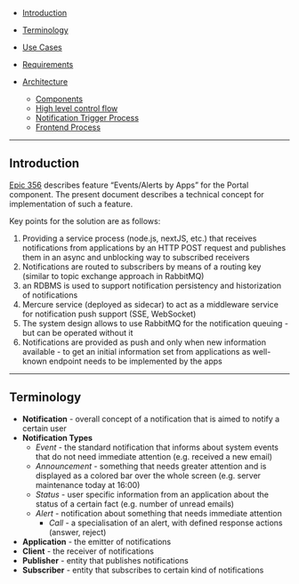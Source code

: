 - [Introduction](#introduction)
- [Terminology](#terminology)
- [Use Cases](./05_requirements.md#use-cases)
- [Requirements](./05_requirements.md#requirements-1)

- [Architecture](./10_architecture.md)
    - [Components](./10_architecture.md#components)
    - [High level control flow](./10_architecture.md#high-level-control-flow)
    - [Notification Trigger Process](./10_architecture.md#notification-trigger-process)
    - [Frontend Process](./10_architecture.md#frontend-process)
---
## Introduction

[Epic 356](https://git.knut.univention.de/groups/univention/-/epics/356) describes feature “Events/Alerts by Apps” for the Portal component. The present document describes a technical concept for implementation of such a feature.

Key points for the solution are as follows:

1. Providing a service process (node.js, nextJS, etc.) that receives notifications from applications by an HTTP POST request and publishes them in an async and unblocking way to subscribed receivers
1. Notifications are routed to subscribers by means of a routing key (similar to topic exchange approach in RabbitMQ)
1. an RDBMS is used to support notification persistency and historization of notifications
1. Mercure service (deployed as sidecar) to act as a middleware service for notification push support (SSE, WebSocket)
1. The system design allows to use RabbitMQ for the notification queuing - but can be operated without it
1. Notifications are provided as push and only when new information available - to get an initial information set from applications as well-known endpoint needs to be implemented by the apps

---
## Terminology

- **Notification** - overall concept of a notification that is aimed to notify a certain user
- **Notification Types**
    - _Event_ - the standard notification that informs about system events that do not need immediate attention (e.g. received a new email) 
    - _Announcement_ - something that needs greater attention and is displayed as a colored bar over the whole screen (e.g. server maintenance today at 16:00)
    - _Status_ - user specific information from an application about the status of a certain fact (e.g. number of unread emails)
    - _Alert_ - notification about something that needs immediate attention
        - _Call_ - a specialisation of an alert, with defined response actions (answer, reject)
- **Application** - the emitter of notifications
- **Client** - the receiver of notifications
- **Publisher** - entity that publishes notifications
- **Subscriber** - entity that subscribes to certain kind of notifications
